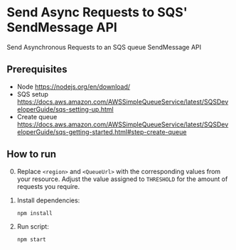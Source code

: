 # Send Async Requests to SQS' SendMessage API
Send Asynchronous Requests to an SQS queue SendMessage API

## Prerequisites
- Node https://nodejs.org/en/download/
- SQS setup https://docs.aws.amazon.com/AWSSimpleQueueService/latest/SQSDeveloperGuide/sqs-setting-up.html
- Create queue https://docs.aws.amazon.com/AWSSimpleQueueService/latest/SQSDeveloperGuide/sqs-getting-started.html#step-create-queue

## How to run

0. Replace ```<region>``` and ```<QueueUrl>``` with the corresponding values from your resource. Adjust the value assigned to ```THRESHOLD``` for the amount of requests you require.
1. Install dependencies:

    ```npm install```

2. Run script:

    ```npm start```
